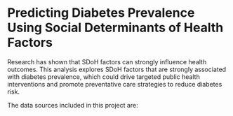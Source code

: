 # Predicting Diabetes Prevalence Using Social Determinants of Health Factors

Research has shown that SDoH factors can strongly influence health outcomes. This analysis explores SDoH factors that are strongly associated with diabetes prevalence, which could drive targeted public health interventions and promote preventative care strategies to reduce diabetes risk.

The data sources included in this project are:
